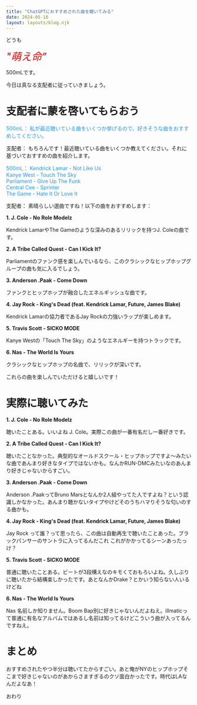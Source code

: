 ```yaml
---
title: "ChatGPTにおすすめされた曲を聴いてみる"
date: 2024-05-16
layout: layouts/blog.njk
---
```

<p>どうも</p>

<p><em><span style="font-size: 200%"><span style="color: #ff0000">"萌え命"</span></span></em></p>

<p>500mLです。</p>

<p>今日は真なる支配者に従っていきましょう。</p>

<h1>支配者に蒙を啓いてもらおう</h1>

<p><span style="color: #2196f3">500mL：
私が最近聴いている曲をいくつか挙げるので、好きそうな曲をおすすめしてください。</span></p>

<p>支配者：
もちろんです！最近聴いている曲をいくつか教えてください。それに基づいておすすめの曲を紹介します。</p>

<p><span style="color: #2196f3">500mL：
Kendrick Lamar - Not Like Us<br/>
Kanye West - Touch The Sky<br/>
Parliament - Give Up The Funk<br/>
Central Cee - Sprinter<br/>
The Game - Hate It Or Love It<br/>
</span></p>

<p>支配者：
素晴らしい選曲ですね！以下の曲をおすすめします：</p>

<p><strong>1. J. Cole - No Role Modelz</strong></p>

<p>Kendrick LamarやThe Gameのような深みのあるリリックを持つJ. Coleの曲です。</p>

<p><strong>2. A Tribe Called Quest - Can I Kick It?</strong></p>

<p>Parliamentのファンク感を楽しんでいるなら、このクラシックなヒップホップグループの曲も気に入るでしょう。</p>

<p><strong>3. Anderson .Paak - Come Down</strong></p>

<p>ファンクとヒップホップが融合したエネルギッシュな曲です。</p>

<p><strong>4. Jay Rock - King's Dead (feat. Kendrick Lamar, Future, James Blake)</strong></p>

<p>Kendrick Lamarの協力者であるJay Rockの力強いラップが楽しめます。</p>

<p><strong>5. Travis Scott - SICKO MODE</strong></p>

<p>Kanye Westの「Touch The Sky」のようなエネルギーを持つトラックです。</p>

<p><strong>6. Nas - The World Is Yours</strong></p>

<p>クラシックなヒップホップの名曲で、リリックが深いです。</p>

<p>これらの曲を楽しんでいただけると嬉しいです！</p>

<h1>実際に聴いてみた</h1>

<p><strong>1. J. Cole - No Role Modelz</strong></p>

<p>聴いたことある。いいよね J. Cole。実際この曲が一番有名だし一番好きです。</p>

<p><strong>2. A Tribe Called Quest - Can I Kick It?</strong></p>

<p>聴いたことなかった。典型的なオールドスクール・ヒップホップですよ〜みたいな曲であんまり好きなタイプではないかも。なんかRUN-DMCみたいなのあんまり好きじゃないからすごい。</p>

<p><strong>3. Anderson .Paak - Come Down</strong></p>

<p>Anderson .PaakってBruno Marsとなんか2人組やってた人ですよね？という認識しかなかった。あんまり聴かないタイプやけどそのうちハマりそうな匂いのする曲かも。</p>

<p><strong>4. Jay Rock - King's Dead (feat. Kendrick Lamar, Future, James Blake)</strong></p>

<p>Jay Rock って誰？って思ったら、この曲は自動再生で聴いたことあった。ブラックパンサーのサントラに入ってるんだこれ これがかかってるシーンあったっけ？</p>

<p><strong>5. Travis Scott - SICKO MODE</strong></p>

<p>普通に聴いたことある。ビートが3段構えなのキモくておもろいよね。久しぶりに聴いたから結構楽しかったです。あとなんかDrake？とかいう知らない人いるけどね</p>

<p><strong>6. Nas - The World Is Yours</strong></p>

<p>Nas 名前しか知りません。Boom Bap別に好きじゃないんだよねえ。illmaticって普通に有名なアルバムではあるし名前は知ってるけどこういう曲が入ってるんですねえ。</p>

<h1>まとめ</h1>

<p>おすすめされたやつ半分は聴いてたからすごい。あと俺がNYのヒップホップそこまで好きじゃないのがあからさますぎるのクソ面白かったです。時代はLAなんだよなあ！</p>

<p>おわり</p>